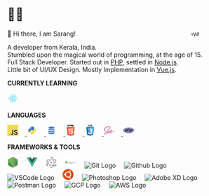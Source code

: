 # 👨‍💻

👋 Hi there, I am Sarang!
<img src="https://avatars2.githubusercontent.com/u/43114120" alt="github avatar" width="150px" align="right" style="clip-path: circle();"/>

A developer from Kerala, India.  
Stumbled upon the magical world of programming, at the age of 15.  
Full Stack Developer. Started out in [PHP](https://www.php.net/), settled in [Node.js](https://nodejs.org/).  
Little bit of UI/UX Design. Mostly Implementation in [Vue.js](https://vuejs.org/).

**CURRENTLY LEARNING**

<a href="http://reactjs.org/">
    <img src="https://raw.githubusercontent.com/github/explore/80688e429a7d4ef2fca1e82350fe8e3517d3494d/topics/react/react.png" height="25px" alt="ReactJs Logo" />
</a>

**LANGUAGES**

<a href="https://developer.mozilla.org/en-US/docs/Web/JavaScript">
    <img src="https://raw.githubusercontent.com/github/explore/80688e429a7d4ef2fca1e82350fe8e3517d3494d/topics/javascript/javascript.png" height="25px" alt="Javascript Logo" style="margin-right: 15px"/>
</a>
<a href="https://www.python.org/">
    <img src="https://raw.githubusercontent.com/github/explore/80688e429a7d4ef2fca1e82350fe8e3517d3494d/topics/python/python.png" alt="Python Logo" height="25px" style="margin-right: 15px"/>
</a>
<a href="https://en.wikipedia.org/wiki/SQL">
    <img src="https://raw.githubusercontent.com/github/explore/80688e429a7d4ef2fca1e82350fe8e3517d3494d/topics/sql/sql.png" alt="Sql Logo" height="25px" style="margin-right: 15px" />
</a>
<a href="https://developer.mozilla.org/en-US/docs/Web/HTML">
    <img src="https://raw.githubusercontent.com/github/explore/80688e429a7d4ef2fca1e82350fe8e3517d3494d/topics/html/html.png" alt="HTML Logo" height="25px" style="margin-right: 15px" />
</a>
<a href="https://developer.mozilla.org/en-US/docs/Web/CSS">
    <img src="https://raw.githubusercontent.com/github/explore/80688e429a7d4ef2fca1e82350fe8e3517d3494d/topics/css/css.png" alt="CSS Logo" height="25px" style="margin-right: 15px" />
</a>
<a href="https://sass-lang.com/">
    <img src="https://raw.githubusercontent.com/github/explore/80688e429a7d4ef2fca1e82350fe8e3517d3494d/topics/sass/sass.png" alt="SASS Logo" height="25px" style="margin-right: 15px" />
</a>
<a href="https://www.php.net/">
    <img src="https://raw.githubusercontent.com/github/explore/ccc16358ac4530c6a69b1b80c7223cd2744dea83/topics/php/php.png" alt="PHP Logo" height="25px" style="margin-right: 15px" />
</a>

**FRAMEWORKS & TOOLS**

<img src="https://raw.githubusercontent.com/github/explore/80688e429a7d4ef2fca1e82350fe8e3517d3494d/topics/nodejs/nodejs.png" alt="Node.js Logo" height="25px" style="margin-right: 15px" />

<img src="https://raw.githubusercontent.com/github/explore/80688e429a7d4ef2fca1e82350fe8e3517d3494d/topics/vue/vue.png" alt="Vue.js Logo" height="25px" style="margin-right: 15px" />

<img src="https://raw.githubusercontent.com/github/explore/80688e429a7d4ef2fca1e82350fe8e3517d3494d/topics/electron/electron.png" alt="Electron Logo" height="25px" style="margin-right: 15px" />

<img src="https://raw.githubusercontent.com/github/explore/80688e429a7d4ef2fca1e82350fe8e3517d3494d/topics/mongodb/mongodb.png" alt="MongoDB Logo" height="25px" style="margin-right: 15px" />

<img src="https://git-scm.com/images/logo@2x.png" alt="Git Logo" height="25px" style="margin-right: 15px" />

<img src="https://github.githubassets.com/images/modules/logos_page/GitHub-Mark.png" alt="Github Logo" height="25px" style="margin-right: 15px" />

<img src="https://upload.wikimedia.org/wikipedia/commons/thumb/9/9a/Visual_Studio_Code_1.35_icon.svg/1200px-Visual_Studio_Code_1.35_icon.svg.png" alt="VSCode Logo" height="25px" style="margin-right: 15px" />

<img src="https://raw.githubusercontent.com/github/explore/80688e429a7d4ef2fca1e82350fe8e3517d3494d/topics/ubuntu/ubuntu.png" alt="Ubuntu Logo" height="25px" style="margin-right: 15px" />

<img src="https://www.adobe.com/content/dam/cc/icons/photoshop-mobile.svg" alt="Photoshop Logo" height="25px" style="margin-right: 15px" />

<img src="https://www.adobe.com/content/dam/cc/icons/xd.svg"  alt="Adobe XD Logo" height="25px" style="margin-right: 15px" />

<img src="https://res.cloudinary.com/postman/image/upload/t_team_logo_pubdoc/v1/team/2893aede23f01bfcbd2319326bc96a6ed0524eba759745ed6d73405a3a8b67a8" alt="Postman Logo" height="25px" style="margin-right: 15px" />

<img src="https://www.gstatic.com/devrel-devsite/prod/v41c318553034f08027fad868d3efbb4f6ddb57036dd971efa1192efa8d03385a/cloud/images/favicons/onecloud/apple-icon.png" alt="GCP Logo" height="25px" style="margin-right: 15px" />

<img src="https://a0.awsstatic.com/main/images/logos/aws_smile-header-desktop-en-white_59x35.png" alt="AWS Logo" height="25px" style="margin-right: 15px" />
